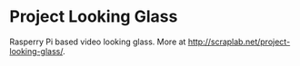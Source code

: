 Project Looking Glass
==

Rasperry Pi based video looking glass. More at http://scraplab.net/project-looking-glass/.
